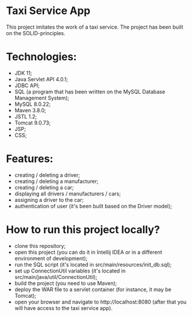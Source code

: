# Taxi Service App
This project imitates the work of a taxi service. The project has been built on the SOLID-principles.

# Technologies:
- JDK 11;
- Java Servlet API 4.0.1;
- JDBC API;
- SQL (a program that has been written on the MySQL Database Management System);
- MySQL 8.0.22;
- Maven 3.8.0;
- JSTL 1.2;
- Tomcat 9.0.73;
- JSP;
- CSS;

# Features:

- creating / deleting a driver;
- creating / deleting a manufacturer;
- creating / deleting a car;
- displaying all drivers / manufacturers / cars;
- assigning a driver to the car;
- authentication of user (it's been built based on the Driver model);

# How to run this project locally?

- clone this repository;
- open this project (you can do it in Intellij IDEA or in a different environment of development);
- run the SQL script (it's located in src/main/resources/init_db.sql);
- set up ConnectionUtil variables (it's located in src/main/java/util/ConnectionUtil);
- build the project (you need to use Maven);
- deploy the WAR file to a servlet container (for instance, it may be Tomcat);
- open your browser and navigate to http://localhost:8080 (after that you will have access to the taxi service app).